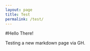 ```yaml
---
layout: page
title: Test
permalink: /test/
---
```


#Hello There!

Testing a new markdown page via GH.
